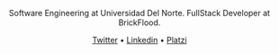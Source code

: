 <p align ="center"> Software Engineering at Universidad Del Norte. FullStack Developer at BrickFlood. </p>
<p align="center">
  <a href="https://twitter.com/amstrongm29">Twitter</a> •
  <a href="https://www.linkedin.com/in/amstrongmonachello/">Linkedin</a> •
  <a href="https://platzi.com/@amstrongmonachello/">Platzi</a> 
</p>




